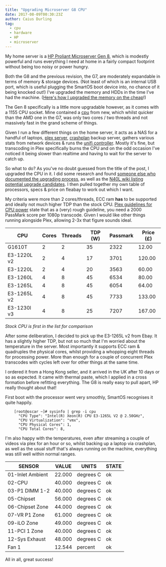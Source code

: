 ```yaml
---
title: "Upgrading Microserver G8 CPU"
date: 2017-08-09T00:30:23Z
author: Caius Durling
tag:
  - cpu
  - hardware
  - HP
  - microserver
---
```


My home server is a [HP Proliant Microserver Gen 8][g8], which is modestly powerful and runs everything I need at home in a fairly compact footprint without being too noisy or power hungry.

Both the G8 and the previous revision, the G7, are moderately expandable in terms of memory & storage devices. (Not least of which is an internal USB port, which is useful plugging the SmartOS boot device into, no chance of it being knocked out!) I've upgraded the memory and HDDs in the time I've had the machine. ([Here's how I upgraded the memory on the cheap][g8 memory upgrade]!)

The Gen 8 specifically is a little more upgradable however, as it comes with a 1155 CPU socket. Mine contained a [cpu][stock cpu] from new, which whilst quicker than the AMD one in the G7, was only two cores / two threads and not massively fast in the grand scheme of things.

Given I run a few different things on the home server, it acts as a NAS for a handful of laptops, [plex server][], [crashplan][] backup server, gathers various stats from network devices & runs the [unifi controller][]. Mostly it's fine, but transcoding in Plex specifically burns the CPU and on the odd occasion I've noticed it being slower than realtime and having to wait for the server to catch up.

So what to do? As you've no doubt guessed from the title of the post, I upgraded the CPU in it. I did some research and found [someone else who documented the upgrading process][upgrade process], as well as the [N40L wiki listing potential upgrade candidates][upgrade candidates]. I then pulled together my own table of processors, specs & price on fleabay to work out which I want.

My criteria were more than 2 cores/threads, ECC ram **has** to be supported and ideally not much higher TDP than the stock CPU. [Plex guidelines for CPU power][plex cpu] state that as a (very) rough guideline, you need a 2000 PassMark score per 1080p transcode. Given I would like other things running alongside Plex, allowing 2-3x that figure sounds ideal.

CPU         | Cores | Threads | TDP (W) | Passmark | Price (£)
------------|-------|---------|---------|----------|----------
G1610T      | 2     | 2       | 35      | 2322     | 12.00
E3-1220L v2 | 2     | 4       | 17      | 3701     | 120.00
E3-1220L    | 2     | 4       | 20      | 3563     | 60.00
E3-1260L    | 4     | 8       | 45      | 6534     | 80.00
E3-1265L    | 4     | 8       | 45      | 6054     | 64.00
E3-1265L v2 | 4     | 8       | 45      | 7733     | 133.00
E3-1230l v3 | 4     | 8       | 25      | 7207     | 167.00

*Stock CPU is first in the list for comparison*


After some deliberation, I decided to pick up the E3-1265L v2 from Ebay. It has a slightly higher TDP, but not so much that I'm worried about the temperature in the server. Most importantly it supports ECC ram & quadruples the physical cores, whilst providing a whopping eight threads for processing power. More than enough for a couple of concurrent Plex transcodes with cycles left over for other things at the same time.

I ordered it from a Hong Kong seller, and it arrived in the UK after 10 days or so as expected. It came with thermal paste, which I applied in a cross formation before refitting everything. The G8 is really easy to pull apart, HP really thought about that!

First boot with the processor went very smoothly, SmartOS recognises it quite happily.

        [root@oscar ~]# sysinfo | grep -i cpu
          "CPU Type": "Intel(R) Xeon(R) CPU E3-1265L V2 @ 2.50GHz",
          "CPU Virtualization": "vmx",
          "CPU Physical Cores": 1,
          "CPU Total Cores": 8,

I'm also happy with the temperatures, even after streaming a couple of videos via plex for an hour or so, whilst backing up a laptop via crashplan, as well as the usual stuff that's always running on the machine, everything was still well within normal ranges.

SENSOR           | VALUE      | UNITS      | STATE
-----------------|------------|------------|------
01-Inlet Ambient | 22.000     | degrees C  | ok
02-CPU           | 40.000     | degrees C  | ok
03-P1 DIMM 1-2   | 40.000     | degrees C  | ok
05-Chipset       | 56.000     | degrees C  | ok
06-Chipset Zone  | 44.000     | degrees C  | ok
07-VR P1 Zone    | 61.000     | degrees C  | ok
09-iLO Zone      | 49.000     | degrees C  | ok
11-PCI 1 Zone    | 40.000     | degrees C  | ok
12-Sys Exhaust   | 48.000     | degrees C  | ok
Fan 1            | 12.544     | percent    | ok

All in all, great success!

[g8]: https://www.hpe.com/uk/en/product-catalog/servers/proliant-servers/pip.hpe-proliant-microserver-gen8.5379860.html
[g8 memory upgrade]: /finding-cheap-microserver-g8-memory/
[stock cpu]: https://ark.intel.com/products/71074/Intel-Celeron-Processor-G1610T-2M-Cache-2_30-GHz
[plex server]: https://www.plex.tv/
[crashplan]: https://www.crashplan.com/
[unifi controller]: https://unifi-hd.ubnt.com
[upgrade process]: https://b3n.org/installed-xeon-e3-1230v2-in-gen8-hp-microserver/
[upgrade candidates]: http://n40l.wikia.com/wiki/Cpu_gen8
[plex cpu]: https://support.plex.tv/hc/en-us/articles/201774043
